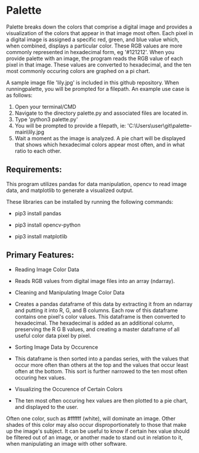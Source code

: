 # Palette

Palette breaks down the colors that comprise a digital image and provides a visualization of the colors that appear in that image most often. Each pixel in a digital image is assigned a specific red, green, and blue value which, when combined, displays a particular color. These RGB values are more commonly represented in hexadecimal form, eg '#121212'. When you provide palette with an image, the program reads the RGB value of each pixel in that image. These values are converted to hexadecimal, and the ten most commonly occuring colors are graphed on a pi chart.   

A sample image file 'lily.jpg' is included in this github repository. When runningpalette, you will be prompted for a filepath. An example use case is as follows:

1) Open your terminal/CMD
2) Navigate to the directory palette.py and associated files are located in.
3) Type 'python3 palette.py'
4) You will be prompted to provide a filepath, ie: 'C:\Users\user\git\palette-main\lily.jpg
5) Wait a moment as the image is analyzed. A pie chart will be displayed that shows which hexadecimal colors appear most often, and in what ratio to each other.
 
## Requirements:

This program utilizes pandas for data manipulation, opencv to read image data,
and matplotlib to generate a visualized output.

These libraries can be installed by running the following commands:

* pip3 install pandas

* pip3 install opencv-python

* pip3 install matplotlib

## Primary Features:

* Reading Image Color Data
- Reads RGB values from digital image files into an array (ndarray).

* Cleaning and Manipulating Image Color Data
- Creates a pandas dataframe of this data by extracting it from an ndarray and putting it into R, G, and B columns. Each row of this dataframe contains one pixel's color values. This dataframe is then converted to hexadecimal. The hexadecimal is added as an additional column, preserving the R G B values, and creating a master dataframe of all useful color data pixel by pixel. 

* Sorting Image Data by Occurence
- This dataframe is then sorted into a pandas series, with the values that occur more often than others at the top and the values that occur least often at the bottom. This sort is further narrowed to the ten most often occuring hex values.

* Visualizing the Occurence of Certain Colors
- The ten most often occuring hex values are then plotted to a pie chart, and displayed to the user. 

Often one color, such as #ffffff (white), will dominate an image. Other shades of this color may also occur disproportionately to those that make up the image's subject. It can be useful to know if certain hex value should be filtered out of an image, or another made to stand out in relation to it, when manipulating an image with other software.      



